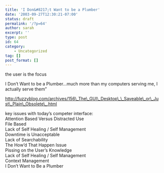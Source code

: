 ```yaml
---
title: 'I Don&#8217;t Want to be a Plumber'
date: '2003-09-27T12:30:21-07:00'
status: draft
permalink: '/?p=64'
author: sarah
excerpt: ''
type: post
id: 64
category:
    - Uncategorized
tag: []
post_format: []
---
```

the user is the focus

I Don’t Want to be a Plumber…much more than my computers serving me, I actually serve them”

http://fuzzyblog.com/archives/156\_The\_GUI\_Desktop\_\_Saveable\_or\_Just\_Plain\_Obsolete\_.html

key issues with today’s competer interface:  
Attention Based Versus Distracted Use  
File Based  
Lack of Self Healing / Self Management  
Downtime is Unacceptable  
Lack of Searchability  
The How’d That Happen Issue  
Pissing on the User’s Knowledge  
Lack of Self Healing / Self Management  
Context Management  
I Don’t Want to Be a Plumber